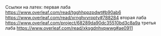 Ссылки на латех:
первая лаба
https://www.overleaf.com/read/tgghhppzpdwt#b90ab6
https://www.overleaf.com/read/xrnghvvrppty#788284
вторая лаба
https://www.overleaf.com/project/68289da90dc35510bd3c8a9a
третья лаба
https://www.overleaf.com/read/xksgdnhvpwwg#ae0911
